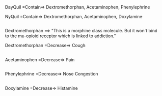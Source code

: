 DayQuil =Contain=> Dextromethorphan, Acetaminophen, Phenylephrine

NyQuil =Contain=> Dextromethorphan, Acetaminophen, Doxylamine

##

Dextromethorphan ==> "This is a morphine class molecule. But it won't bind to the mu-opioid receptor which is linked to addiction."

Dextromethorphan =Decrease=> Cough 

##

Acetaminophen =Decrease=> Pain

##

Phenylephrine =Decrease=> Nose Congestion

##

Doxylamine =Decrease=> Histamine
